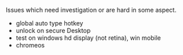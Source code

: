 Issues which need investigation or are hard in some aspect.

- global auto type hotkey
- unlock on secure Desktop
- test on windows hd display (not retina), win mobile
- chromeos
